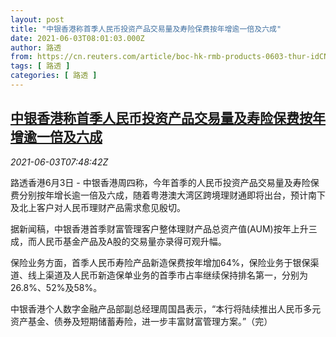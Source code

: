 ```yaml
---
layout: post
title: "中银香港称首季人民币投资产品交易量及寿险保费按年增逾一倍及六成"
date: 2021-06-03T08:01:03.000Z
author: 路透
from: https://cn.reuters.com/article/boc-hk-rmb-products-0603-thur-idCNKCS2DF0N8
tags: [ 路透 ]
categories: [ 路透 ]
---
```

<!--1622707263000-->
[中银香港称首季人民币投资产品交易量及寿险保费按年增逾一倍及六成](https://cn.reuters.com/article/boc-hk-rmb-products-0603-thur-idCNKCS2DF0N8)
------

<div>
<div><i>2021-06-03T07:48:42Z</i></div><p>路透香港6月3日 - 中银香港周四称，今年首季的人民币投资产品交易量及寿险保费分别按年增长逾一倍及六成，随着粤港澳大湾区跨境理财通即将出台，预计南下及北上客户对人民币理财产品需求愈见殷切。</p><p>据新闻稿，中银香港首季财富管理客户整体理财产品总资产值(AUM)按年上升三成，而人民币基金产品及A股的交易量亦录得可观升幅。</p><p>保险业务方面，首季人民币寿险产品新造保费按年增加64%，保险业务于银保渠道、线上渠道及人民币新造保单业务的首季市占率继续保持排名第一，分别为26.8%、52%及58%。</p><p>中银香港个人数字金融产品部副总经理周国昌表示，“本行将陆续推出人民币多元资产基金、债券及短期储蓄寿险，进一步丰富财富管理方案。”（完）</p>
</div>
